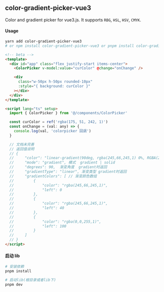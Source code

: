 <!--
 * @Descripttion:
 * @version:
 * @Author: June
 * @Date: 2023-03-17 22:02:02
 * @LastEditors: June
 * @LastEditTime: 2024-12-10 13:57:39
-->

## color-gradient-picker-vue3

Color and gradient picker for vue3.js. It supports `RBG`, `HSL`, `HSV`, `CMYK`.

#### Usage

```bash
yarn add color-gradient-picker-vue3
# or npm install color-gradient-picker-vue3 or pnpm install color-gradient-picker-vue3
```

```html
<!-- beta -->
<template>
  <div id="app" class="flex justify-start items-center">
    <ColorPicker v-model:value="curColor" @change="onChange" />

    <div
      class="w-50px h-50px rounded-10px"
      :style="{ background: curColor }"
    ></div>
  </div>
</template>

<script lang="ts" setup>
  import { ColorPicker } from '@/components/ColorPicker'

  const curColor = ref('rgba(175, 51, 242, 1)')
  const onChange = (val: any) => {
    console.log(val, 'colorpicker 回调')
  }

  // 文档未完善
  // 返回值说明
  // {
  //     "color": "linear-gradient(90deg, rgba(245,66,245,1) 0%, RGBA(245,66,245,1) 40%, rgba(0,0,255,1) 100%)",  颜色字符串
  //     "mode": "gradient", 模式  gradient | solid
  //     "degrees": 90,  渐变角度  gradient时返回
  //     "gradientType": "linear", 渐变类型 gradient时返回
  //     "gradientColors": [ // 渐变颜色数组
  //         {
  //             "color": "rgba(245,66,245,1)",
  //             "left": 0
  //         },
  //         {
  //             "color": "rgba(245,66,245,1)",
  //             "left": 40
  //         },
  //         {
  //             "color": "rgba(0,0,255,1)",
  //             "left": 100
  //         }
  //     ]
  // }
</script>
```

#### 启动 lib

```bash
# 安装依赖
pnpm install

# 启动lib(根目录或者lib下)
pnpm dev
```
